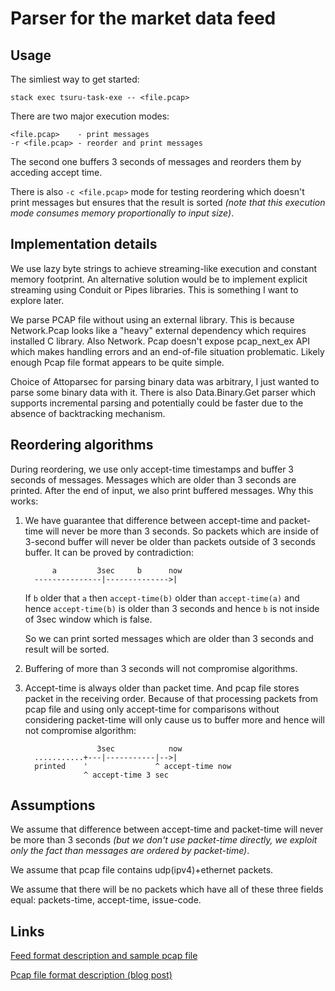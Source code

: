 # Parser for the market data feed

## Usage

The simliest way to get started:

    stack exec tsuru-task-exe -- <file.pcap>

There are two major execution modes:

    <file.pcap>    - print messages
    -r <file.pcap> - reorder and print messages

The second one buffers 3 seconds of messages and reorders them by acceding
accept time.

There is also `-c <file.pcap>` mode for testing reordering which doesn't print
messages but ensures that the result is sorted *(note that this execution mode
consumes memory proportionally to input size)*.

## Implementation details

We use lazy byte strings to achieve streaming-like execution and constant memory
footprint. An alternative solution would be to implement explicit streaming
using Conduit or Pipes libraries. This is something I want to explore later.

We parse PCAP file without using an external library. This is because
Network.Pcap looks like a "heavy" external dependency which requires installed C
library. Also Network. Pcap doesn't expose pcap_next_ex API which makes handling
errors and an end-of-file situation problematic. Likely enough Pcap file format
appears to be quite simple.

Choice of Attoparsec for parsing binary data was arbitrary, I just wanted to
parse some binary data with it. There is also Data.Binary.Get parser which
supports incremental parsing and potentially could be faster due to the absence
of backtracking mechanism.

## Reordering algorithms

During reordering, we use only accept-time timestamps and buffer 3 seconds of
messages. Messages which are older than 3 seconds are printed. After the end of
input, we also print buffered messages. Why this works:

1. We have guarantee that difference between accept-time and packet-time will
   never be more than 3 seconds. So packets which are inside of 3-second buffer
   will never be older than packets outside of 3 seconds buffer. It can be
   proved by contradiction:

             a         3sec     b      now
         ---------------|-------------->|

   If `b` older that `a` then `accept-time(b)` older than `accept-time(a)` and
   hence `accept-time(b)` is older than 3 seconds and hence `b` is not inside of
   3sec window which is false.

   So we can print sorted messages which are older than 3 seconds and result
   will be sorted.

2. Buffering of more than 3 seconds will not compromise algorithms.

3. Accept-time is always older than packet time. And pcap file stores packet in
   the receiving order. Because of that processing packets from pcap file and
   using only accept-time for comparisons without considering packet-time will
   only cause us to buffer more and hence will not compromise algorithm:

                       3sec            now
         ...........+---|-----------|-->|
         printed    '               ^ accept-time now
                    ^ accept-time 3 sec

## Assumptions

We assume that difference between accept-time and packet-time will never be more
than 3 seconds *(but we don't use packet-time directly, we exploit only the fact
than messages are ordered by packet-time)*.

We assume that pcap file contains udp(ipv4)+ethernet packets.

We assume that there will be no packets which have all of these three fields
equal: packets-time, accept-time, issue-code.

## Links

[Feed format description and sample pcap file](http://www.tsurucapital.com/en/code-sample.html)

[Pcap file format description (blog post)](http://www.kroosec.com/2012/10/a-look-at-pcap-file-format.html)
